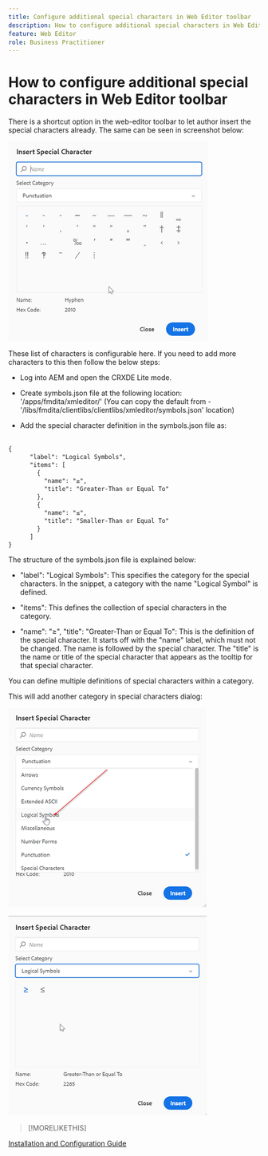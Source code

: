 ```yaml
---
title: Configure additional special characters in Web Editor toolbar
description: How to configure additional special characters in Web Editor toolbar
feature: Web Editor
role: Business Practitioner
---
```


# How to configure additional special characters in Web Editor toolbar

There is a shortcut option in the web-editor toolbar to let author insert the special characters already. 
The same can be seen in screenshot below:

![Special Characters](assets/special-chars.png)


These list of characters is configurable here. If you need to add more characters to this then follow the below steps:

+ Log into AEM and open the CRXDE Lite mode.

+ Create symbols.json file at the following location: '/apps/fmdita/xmleditor/' (You can copy the default from - '/libs/fmdita/clientlibs/clientlibs/xmleditor/symbols.json' location)

+ Add the special character definition in the symbols.json file as:

``` 

{
      "label": "Logical Symbols",
      "items": [
        {
          "name": "≥",
          "title": "Greater-Than or Equal To"
        },
        {
          "name": "≤",
          "title": "Smaller-Than or Equal To"
        }
      ]
}

``` 

The structure of the symbols.json file is explained below:

+ "label": "Logical Symbols": This specifies the category for the special characters. In the snippet, a category with the name "Logical Symbol" is defined.

+ "items": This defines the collection of special characters in the category.

+ "name": "≥", "title": "Greater-Than or Equal To": This is the definition of the special character. It starts off with the "name" label, which must not be changed. The name is followed by the special character. The "title" is the name or title of the special character that appears as the tooltip for that special character.

You can define multiple definitions of special characters within a category.

This will add another category in special characters dialog:

![Special Symbol Category](assets/special-char-category.png)

![Insert Special Character](assets/insert-special-char.png)

>[!MORELIKETHIS]

[Installation and Configuration Guide](https://helpx.adobe.com/content/dam/help/en/xml-documentation-solution/3-6/XML-Documentation-for-Adobe-Experience-Manager_Installation-Configuration-Guide_EN.pdf)
